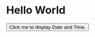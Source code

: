 
<html>
<body>
<h1>Hello World</h1>
<button type="button"
onclick="document.getElementById('demo').innerHTML = Date()">
Click me to display Date and Time.</button>

</body>
</html> 
